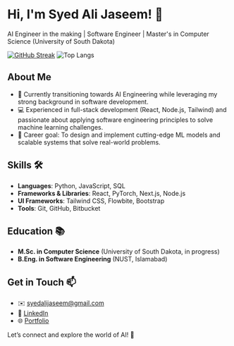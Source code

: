 # Hi, I'm Syed Ali Jaseem! 👋

AI Engineer in the making | Software Engineer | Master's in Computer Science (University of South Dakota)

[![GitHub Streak](https://streak-stats.demolab.com/?user=syedalijaseem&theme=dark)](https://git.io/streak-stats)
![Top Langs](https://github-readme-stats.vercel.app/api/top-langs/?username=syedalijaseem&layout=compact&theme=dark)

## About Me
- 🚀 Currently transitioning towards AI Engineering while leveraging my strong background in software development.
- 💻 Experienced in full-stack development (React, Node.js, Tailwind) and passionate about applying software engineering principles to solve machine learning challenges.
- 🎯 Career goal: To design and implement cutting-edge ML models and scalable systems that solve real-world problems.

## Skills 🛠️
- **Languages**: Python, JavaScript, SQL
- **Frameworks & Libraries**: React, PyTorch, Next.js, Node.js
- **UI Frameworks**: Tailwind CSS, Flowbite, Bootstrap
- **Tools**: Git, GitHub, Bitbucket

## Education 📚
- **M.Sc. in Computer Science** (University of South Dakota, in progress)
- **B.Eng. in Software Engineering** (NUST, Islamabad)

## Get in Touch 📫
- ✉️ [syedalijaseem@gmail.com](mailto:syedalijaseem@gmail.com)
- 🔗 [LinkedIn](https://www.linkedin.com/in/syedalijaseem/)
- 🌐 [Portfolio](https://syedalijaseem.netlify.app/)

Let’s connect and explore the world of AI! 🚀

